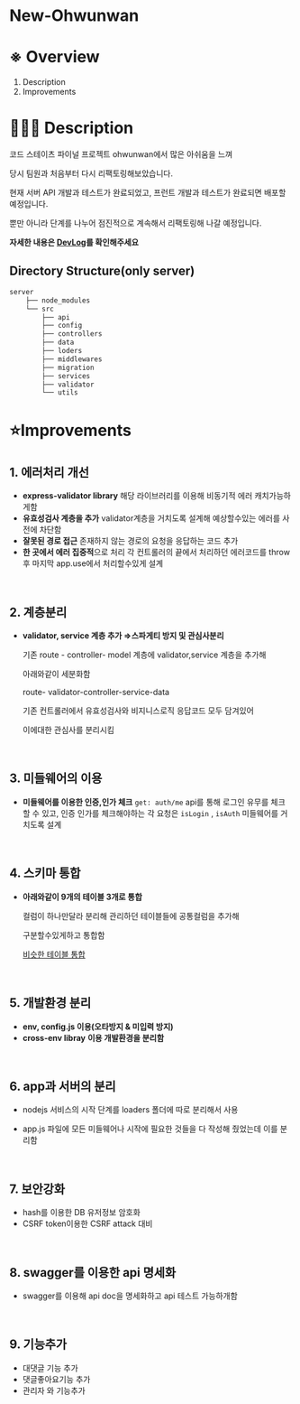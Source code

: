 # New-Ohwunwan

# ※ Overview

1. Description
2. Improvements

# 🙋🏽‍♂️ Description

코드 스테이츠 파이널 프로젝트 ohwunwan에서 많은 아쉬움을 느껴<br>

당시 팀원과 처음부터 다시 리팩토링해보았습니다.<br>

현재 서버 API 개발과 테스트가 완료되었고, 프런트 개발과 테스트가 완료되면 배포할 예정입니다.

뿐만 아니라 단계를 나누어 점진적으로 계속해서 리팩토링해 나갈 예정입니다.

<b>자세한 내용은 [DevLog](https://hypnotic-geography-1af.notion.site/new-ohwunwan-11137c909f2849399b587f09371d76e9)를 확인해주세요</b>

## Directory Structure(only server)

```bash
server
    ├── node_modules
    └── src
        ├── api
        ├── config
        ├── controllers
        ├── data
        ├── loders
        ├── middlewares
        ├── migration
        ├── services
        ├── validator
        └── utils
```

# ⭐️Improvements

## 1. 에러처리 개선

- **express-validator library**
  해당 라이브러리를 이용해 비동기적 에러 캐치가능하게함
- **유효성검사 계층을 추가**
  validator계층을 거치도록 설계해 예상할수있는 에러를 사전에 차단함
- **잘못된 경로 접근**
  존재하지 않는 경로의 요청을 응답하는 코드 추가
- **한 곳에서 에러 집중적**으로 처리
  각 컨트롤러의 끝에서 처리하던 에러코드를 throw후
  마지막 app.use에서 처리할수있게 설계

<br>

## 2. 계층분리

- **validator, service 계층 추가 ⇒스파게티 방지 및 관심사분리**

  기존 route - controller- model 계층에 validator,service 계층을 추가해

  아래와같이 세분화함

  route- validator-controller-service-data

  기존 컨트롤러에서 유효성검사와 비지니스로직 응답코드 모두 담겨있어

  이에대한 관심사를 분리시킴

  <br>

## 3. 미들웨어의 이용

- **미들웨어를 이용한 인증,인가 체크**
  `get: auth/me` api를 통해 로그인 유무를 체크 할 수 있고,
  인증 인가를 체크해야하는 각 요청은 `isLogin` , `isAuth` 미들웨어를
  거치도록 설계

<br>

## 4. 스키마 통합

- **아래와같이 9개의 테이블 3개로 통합**

  컬럼이 하나만달라 분리해 관리하던 테이블들에 공통컬럼을 추가해

  구분할수있게하고 통합함

  [비슷한 테이블 통합](https://www.notion.so/bede1515e1ee4bd0a6d14179be0619a4)

  <br>

## 5. 개발환경 분리

- **env, config.js 이용(오타방지 & 미입력 방지)**
- **cross-env libray** **이용 개발환경을 분리함**

<br>

## 6. app과 서버의 분리

- nodejs 서비스의 시작 단계를 loaders 폴더에 따로 분리해서 사용

- app.js 파일에 모든 미들웨어나 시작에 필요한 것들을 다 작성해 줬었는데 이를 분리함

  <br>

## 7. 보안강화

- hash를 이용한 DB 유저정보 암호화
- CSRF token이용한 CSRF attack 대비

<br>

## 8. swagger를 이용한 api 명세화

- swagger를 이용해 api doc을 명세화하고 api 테스트 가능하개함

<br>

## 9. 기능추가

- 대댓글 기능 추가
- 댓글좋아요기능 추가
- 관리자 와 기능추가

